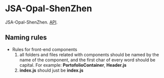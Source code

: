 # JSA-Opal-ShenZhen
JSA-Opal-ShenZhen. [API](https://green-fox-academy.github.io/JSA-Opal-ShenZhen/).

## Naming rules
* Rules for front-end components
  1. all folders and files related with components should be named by the name of the component, and the first char of every word should be capital. For example: **PortofolioContainer**, **Header.js**
  2. **index.js** should just be **index.js**
